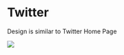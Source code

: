 # Twitter

Design is similar to Twitter Home Page 

![](https://github.com/ahmedali5696/MyProjects/blob/master/Twitter.png)
